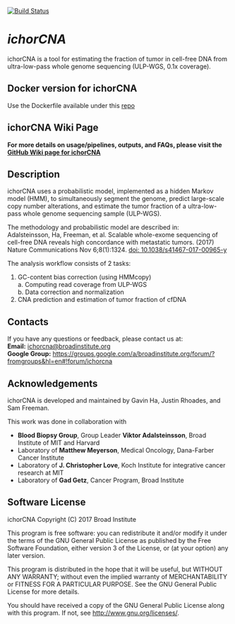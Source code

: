 [![Build Status](https://travis-ci.com/broadinstitute/ichorCNA.svg?branch=master)](https://travis-ci.com/broadinstitute/ichorCNA)

# *ichorCNA*
ichorCNA is a tool for estimating the fraction of tumor in cell-free DNA from ultra-low-pass whole genome sequencing (ULP-WGS, 0.1x coverage). 

## Docker version for ichorCNA
Use the Dockerfile available under this [repo](https://github.com/GavinHaLab/WDL-Pipelines/tree/main/ichorCNA)  

## ichorCNA Wiki Page
**For more details on usage/pipelines, outputs, and FAQs, please visit the [GitHub Wiki page for ichorCNA](https://github.com/broadinstitute/ichorCNA/wiki)**

## Description
ichorCNA uses a probabilistic model, implemented as a hidden Markov model (HMM), to simultaneously segment the genome, predict large-scale copy number alterations, and estimate the tumor fraction of a ultra-low-pass whole genome sequencing sample (ULP-WGS). 

The methodology and probabilistic model are described in:  
Adalsteinsson, Ha, Freeman, et al. Scalable whole-exome sequencing of cell-free DNA reveals high concordance with metastatic tumors. (2017) Nature Communications Nov 6;8(1):1324. [doi: 10.1038/s41467-017-00965-y](https://doi.org/10.1038/s41467-017-00965-y)

The analysis workflow consists of 2 tasks:  
1. GC-content bias correction (using HMMcopy)  
  a. Computing read coverage from ULP-WGS  
  b. Data correction and normalization  
3. CNA prediction and estimation of tumor fraction of cfDNA

## Contacts
If you have any questions or feedback, please contact us at:  
**Email:** <ichorcna@broadinstitute.org>  
**Google Group:** <https://groups.google.com/a/broadinstitute.org/forum/?fromgroups&hl=en#!forum/ichorcna>

## Acknowledgements
ichorCNA is developed and maintained by Gavin Ha, Justin Rhoades, and Sam Freeman.  

This work was done in collaboration with  
- **Blood Biopsy Group**, Group Leader **Viktor Adalsteinsson**, Broad Institute of MIT and Harvard
- Laboratory of **Matthew Meyerson**, Medical Oncology, Dana-Farber Cancer Institute
- Laboratory of **J. Christopher Love**, Koch Institute for integrative cancer research at MIT
- Laboratory of **Gad Getz**, Cancer Program, Broad Institute

## Software License
ichorCNA
Copyright (C) 2017  Broad Institute

This program is free software: you can redistribute it and/or modify
it under the terms of the GNU General Public License as published by
the Free Software Foundation, either version 3 of the License, or
(at your option) any later version.

This program is distributed in the hope that it will be useful,
but WITHOUT ANY WARRANTY; without even the implied warranty of
MERCHANTABILITY or FITNESS FOR A PARTICULAR PURPOSE.  See the
GNU General Public License for more details.

You should have received a copy of the GNU General Public License
along with this program.  If not, see <http://www.gnu.org/licenses/>.
